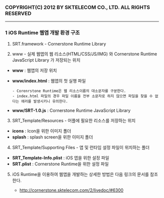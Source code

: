 ### COPYRIGHT(C) 2012 BY SKTELECOM CO., LTD. ALL RIGHTS RESERVED ###

----------

### 1 iOS Runtime 웹앱 개발 환경 구조  

1) SRT.framework - Cornerstone Runtime Library

2) www - 실제 웹앱의 웹 리소스(HTML/CSS/JS/IMG) 와 Cornerstone Runtime JavaScript Library 가 저장되는 위치 

-	**www** : 웹앱의 저장 위치 
-	**www/index.html** : 웹앱의 첫 실행 파일

		- Corenrstone Runtime은 웹 리소스이름의 대소문자를 구분한다.
		- index.html 파일의 경우 파일 이름을 전부 소문자로 하지 않으면 파일을 찾을 수 없다는 에러를 발생시키니 유의한다.

-	**www/SRT-1.0.js** : Cornerstone Runtime JavaScript Library

3) SRT_Template/Resources - 어플에 필요한 리소스를 저장하는 위치

-	**icons** : Icon을 위한 이미지 폴더
-	**splash** : splash screen을 위한 이미지 폴더


4) SRT_Template/Supporting Files - 앱 및 런타임 설정 파일이 위치하는 폴더

-	**SRT_Template-Info.plist** : iOS 앱을 위한 설정 파일
-	**SRT.plist** : Cornerstone Runtime을 위한 설정 파일

5) iOS Runtime을 이용하여 웹앱을 개발하는 상세한 방법은 다음 링크의 문서를 참조한다. 

	- http://cornerstone.sktelecom.com/2/livedoc/#6300
<br>